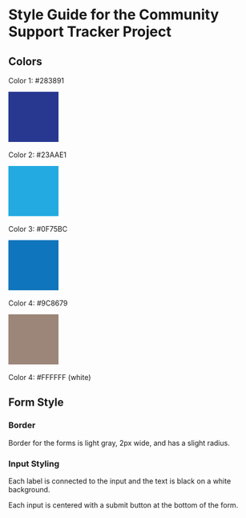 # Style Guide for the Community Support Tracker Project

## Colors

Color 1: \#283891

![!](/assets/color1.png)

Color 2: \#23AAE1

![!](/assets/color2.png)

Color 3: \#0F75BC

![!](/assets/color3.png)

Color 4: \#9C8679

![!](/assets/color4.png)

Color 4: \#FFFFFF (white)

## Form Style

### Border

Border for the forms is light gray, 2px wide, and has a slight radius. 

### Input Styling

Each label is connected to the input and the text is black on a white background.

Each input is centered with a submit button at the bottom of the form.